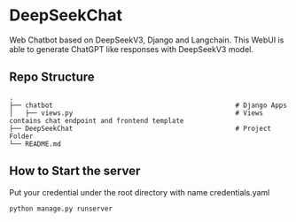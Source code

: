 # DeepSeekChat
Web Chatbot based on DeepSeekV3, Django and Langchain. This WebUI is able to generate ChatGPT like responses with DeepSeekV3 model.

## Repo Structure
    .
    ├── chatbot                                              # Django Apps
    │   ├── views.py                                         # Views contains chat endpoint and frontend template
    ├── DeepSeekChat                                         # Project Folder
    └── README.md

## How to Start the server
Put your credential under the root directory with name credentials.yaml
    
    python manage.py runserver
